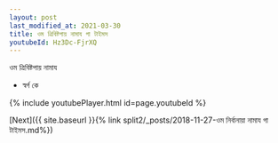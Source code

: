 ```yaml
---
layout: post
last_modified_at: 2021-03-30
title: ওম ত্রিবিষ্টপায় নামায গা টাইমস
youtubeId: Hz3Dc-FjrXQ
---
```

 
 
 ওম ত্রিবিষ্টপায় নামায  
 
 -  স্বর্গ কে 
 
  
 
  
 
 
 
 
 
 


{% include youtubePlayer.html id=page.youtubeId %}
 
[Next]({{ site.baseurl }}{% link  split2/_posts/2018-11-27-ওম নির্বানায়া নামায গা টাইমস.md%})
 
